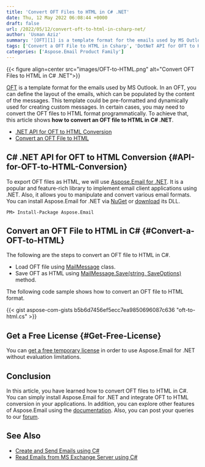 ```yaml
---
title: 'Convert OFT Files to HTML in C# .NET'
date: Thu, 12 May 2022 06:08:44 +0000
draft: false
url: /2022/05/12/convert-oft-to-html-in-csharp-net/
author: 'Usman Aziz'
summary: '[OFT][1] is a template format for the emails used by MS Outlook. In an OFT, you can define the layout of the emails, which can be populated by the content of the messages. This template could be pre-formatted and dynamically used for creating custom messages. In certain cases, you may need to convert the OFT files to HTML format programmatically. To achieve that, this article shows **how to convert an OFT file to HTML in C# .NET**.'
tags: ['Convert a OFT File to HTML in Csharp', 'DotNeT API for OFT to HTML Conversion']
categories: ['Aspose.Email Product Family']
---
```




{{< figure align=center src="images/OFT-to-HTML.png" alt="Convert OFT Files to HTML in C# .NET">}}


[OFT][2] is a template format for the emails used by MS Outlook. In an OFT, you can define the layout of the emails, which can be populated by the content of the messages. This template could be pre-formatted and dynamically used for creating custom messages. In certain cases, you may need to convert the OFT files to HTML format programmatically. To achieve that, this article shows **how to convert an OFT file to HTML in C# .NET**.

*   [.NET API for OFT to HTML Conversion][3]
*   [Convert an OFT File to HTML][4]

## C# .NET API for OFT to HTML Conversion {#API-for-OFT-to-HTML-Conversion}

To export OFT files as HTML, we will use [Aspose.Email for .NET][5]. It is a popular and feature-rich library to implement email client applications using .NET. Also, it allows you to manipulate and convert various email formats. You can install Aspose.Email for .NET via [NuGet][6] or [download][7] its DLL.

```
PM> Install-Package Aspose.Email
```

## Convert an OFT File to HTML in C# {#Convert-a-OFT-to-HTML}

The following are the steps to convert an OFT file to HTML in C#.

*   Load OFT file using [MailMessage][8] class.
*   Save OFT as HTML using [MailMessage.Save(string, SaveOptions)][9] method.

The following code sample shows how to convert an OFT file to HTML format.

{{< gist aspose-com-gists b5b6d7456ef5ecc7ea9850696087c636 "oft-to-html.cs" >}}

## Get a Free License {#Get-Free-License}

You can [get a free temporary license][10] in order to use Aspose.Email for .NET without evaluation limitations.

## Conclusion

In this article, you have learned how to convert OFT files to HTML in C#. You can simply install Aspose.Email for .NET and integrate OFT to HTML conversion in your applications. In addition, you can explore other features of Aspose.Email using the [documentation][11]. Also, you can post your queries to our [forum][12].

## See Also

*   [Create and Send Emails using C#][13]
*   [Read Emails from MS Exchange Server using C#][14]




[1]: https://docs.fileformat.com/email/oft/
[2]: https://docs.fileformat.com/email/oft/
[3]: #API-for-OFT-to-HTML-Conversion
[4]: #Convert-a-OFT-to-HTML
[5]: https://products.aspose.com/email/net/
[6]: https://www.nuget.org/packages/Aspose.email
[7]: https://downloads.aspose.com/email/net/
[8]: https://apireference.aspose.com/email/net/aspose.email/mailmessage/
[9]: https://apireference.aspose.com/email/net/aspose.email.mailmessage/save/methods/3
[10]: https://purchase.aspose.com/temporary-license
[11]: https://docs.aspose.com/email/net/
[12]: https://forum.aspose.com/
[13]: https://blog.aspose.com/2020/01/23/create-send-outlook-email-eml-msg-csharp-net-core/
[14]: https://blog.aspose.com/2020/11/20/read-emails-from-exchange-server-using-csharp/




